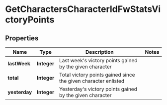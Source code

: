 
# GetCharactersCharacterIdFwStatsVictoryPoints

## Properties
Name | Type | Description | Notes
------------ | ------------- | ------------- | -------------
**lastWeek** | **Integer** | Last week&#39;s victory points gained by the given character | 
**total** | **Integer** | Total victory points gained since the given character enlisted | 
**yesterday** | **Integer** | Yesterday&#39;s victory points gained by the given character | 



